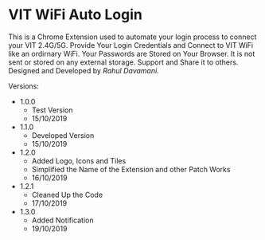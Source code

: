 # VIT WiFi Auto Login
This is a Chrome Extension used to automate your login process to connect your VIT 2.4G/5G.
Provide Your Login Credentials and Connect to VIT WiFi like an ordirnary WiFi.
Your Passwords are Stored on Your Browser. It is not sent or stored on any external storage.
Support and Share it to others.
Designed and Developed by *Rahul Davamani.*

Versions:
* 1.0.0
   * Test Version
   * 15/10/2019
* 1.1.0
   * Developed Version
   * 15/10/2019
* 1.2.0
   * Added Logo, Icons and Tiles
   * Simplified the Name of the Extension and other Patch Works
   * 16/10/2019
* 1.2.1
   * Cleaned Up the Code
   * 17/10/2019
* 1.3.0
   * Added Notification
   * 19/10/2019